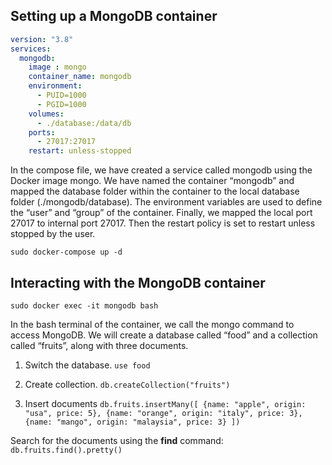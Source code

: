## Setting up a MongoDB container

```yml
version: "3.8"
services:
  mongodb:
    image : mongo
    container_name: mongodb
    environment:
      - PUID=1000
      - PGID=1000
    volumes:
      - ./database:/data/db
    ports:
      - 27017:27017
    restart: unless-stopped
```

In the compose file, we have created a service called mongodb using the Docker image mongo. We have named the container “mongodb” and mapped the database folder within the container to the local database folder (./mongodb/database). The environment variables are used to define the “user” and “group” of the container. Finally, we mapped the local port 27017 to internal port 27017. Then the restart policy is set to restart unless stopped by the user.

`sudo docker-compose up -d`

## Interacting with the MongoDB container

`sudo docker exec -it mongodb bash`

In the bash terminal of the container, we call the mongo command to access MongoDB. We will create a database called “food” and a collection called “fruits”, along with three documents.

1. Switch the database.
`use food`

2. Create collection.
`db.createCollection("fruits")`

3. Insert documents
`db.fruits.insertMany([ {name: "apple", origin: "usa", price: 5}, {name: "orange", origin: "italy", price: 3}, {name: "mango", origin: "malaysia", price: 3} ])`

Search for the documents using the **find** command:
`db.fruits.find().pretty()`